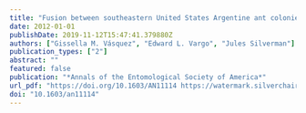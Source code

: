 ```yaml
---
title: "Fusion between southeastern United States Argentine ant colonies and its effect on colony size and productivity"
date: 2012-01-01
publishDate: 2019-11-12T15:47:41.379880Z
authors: ["Gissella M. Vásquez", "Edward L. Vargo", "Jules Silverman"]
publication_types: ["2"]
abstract: ""
featured: false
publication: "*Annals of the Entomological Society of America*"
url_pdf: "https://doi.org/10.1603/AN11114 https://watermark.silverchair.com/aesa105-0268.pdf?token=AQECAHi208BE49Ooan9kkhW_Ercy7Dm3ZL_9Cf3qfKAc485ysgAAAnAwggJsBgkqhkiG9w0BBwagggJdMIICWQIBADCCAlIGCSqGSIb3DQEHATAeBglghkgBZQMEAS4wEQQMUHRdJ26kGR-UKHpSAgEQgIICI5ewwRejLdNqct8rvcnW3xU4a5kqSYQZ28zCBqm8Cra4YdyFHt80tO4Ko-78Bi9iZbXuVze6QySJgcEgF0Hu9lMMD7YacabOmTmEdgJBXszsBKPv_howNQxHjAdYYTegUvJeCPbXLr1REsPxVSmT2V0uEAELln9Y4_ReUq-ZW_UVoxkJ3DNpspiyL5KuPesuPmsgDPKG2q38xqM9m-EaR8-AvcIW59FBxurkY46xv_wmagIlJL07qT8z17jvtKGzMAbbpHkAvOA1jx_S7ImgzSLlmXpWRWv2aA13a_HbpWvZsxMYlhCfwJpognO1pmnkYas-e1v7OOzx7btKpgswKXWRZsfhWhD7VBcczQKq5SLzaDIBQuuQ4ZII7tUB7sF3efGICXXd9zg2VSsvVt8RWhgpAFQc6sRzpwITwZgsAh-O-m43b8qka2asLmr-wZtZCMPvwzrVN4nrRu7LYsIkqZz1hkud0GERHugtxPEvyWrqKw9KmTluGfmOoQKrzOTo7wkm0UhXJVV6I0tl5EAHoN1l6fU5ru8JoXhfYCA6CIh3JIPntyVQKlod-6kOQikIpGveXP1Ruzb5HsEaNSWYrGheQV8193qj5QlX73H1aKDK6Oyh5jekuEw0wsZ3AgYfNKRpQofQGWixjXAbmf4CEkYEJxqLjRvYBcniMdBCyBWtBHlsNwK1PryUlmwmibzVS3ZzusUXFZsR13XtJ4yTYpxCVdg"
doi: "10.1603/an11114"
---
```


